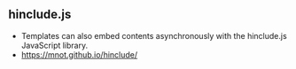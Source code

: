 ## hinclude.js
- Templates can also embed contents asynchronously with the hinclude.js JavaScript library.
- https://mnot.github.io/hinclude/